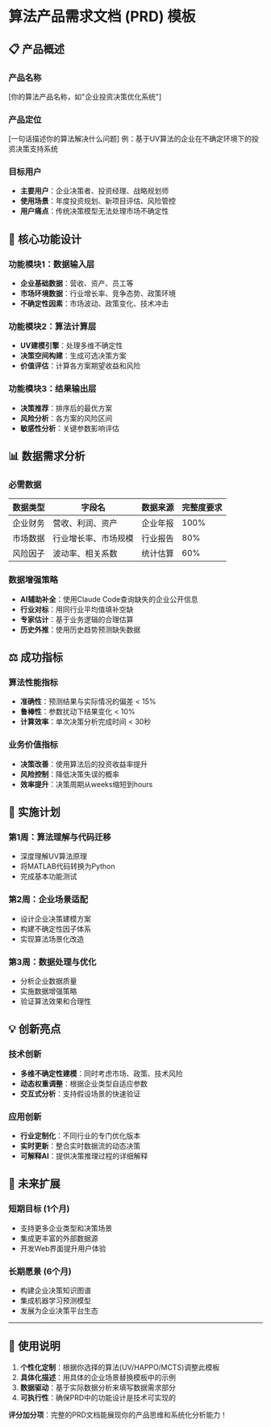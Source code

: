 # 算法产品需求文档 (PRD) 模板

## 📋 产品概述

### 产品名称
[你的算法产品名称，如"企业投资决策优化系统"]

### 产品定位  
[一句话描述你的算法解决什么问题]
例：基于UV算法的企业在不确定环境下的投资决策支持系统

### 目标用户
- **主要用户**：企业决策者、投资经理、战略规划师
- **使用场景**：年度投资规划、新项目评估、风险管控
- **用户痛点**：传统决策模型无法处理市场不确定性

## 🎯 核心功能设计

### 功能模块1：数据输入层
- **企业基础数据**：营收、资产、员工等
- **市场环境数据**：行业增长率、竞争态势、政策环境
- **不确定性因素**：市场波动、政策变化、技术冲击

### 功能模块2：算法计算层  
- **UV建模引擎**：处理多维不确定性
- **决策空间构建**：生成可选决策方案
- **价值评估**：计算各方案期望收益和风险

### 功能模块3：结果输出层
- **决策推荐**：排序后的最优方案
- **风险分析**：各方案的风险区间  
- **敏感性分析**：关键参数影响评估

## 📊 数据需求分析

### 必需数据
| 数据类型 | 字段名 | 数据来源 | 完整度要求 |
|---------|-------|---------|-----------|
| 企业财务 | 营收、利润、资产 | 企业年报 | 100% |
| 市场数据 | 行业增长率、市场规模 | 行业报告 | 80% |
| 风险因子 | 波动率、相关系数 | 统计估算 | 60% |

### 数据增强策略
- **AI辅助补全**：使用Claude Code查询缺失的企业公开信息
- **行业对标**：用同行业平均值填补空缺
- **专家估计**：基于业务逻辑的合理估算
- **历史外推**：使用历史趋势预测缺失数据

## ⚖️ 成功指标

### 算法性能指标
- **准确性**：预测结果与实际情况的偏差 < 15%
- **鲁棒性**：参数扰动下结果变化 < 10%
- **计算效率**：单次决策分析完成时间 < 30秒

### 业务价值指标  
- **决策改善**：使用算法后的投资收益率提升
- **风险控制**：降低决策失误的概率
- **效率提升**：决策周期从weeks缩短到hours

## 🚀 实施计划

### 第1周：算法理解与代码迁移
- 深度理解UV算法原理
- 将MATLAB代码转换为Python
- 完成基本功能测试

### 第2周：企业场景适配
- 设计企业决策建模方案  
- 构建不确定性因子体系
- 实现算法场景化改造

### 第3周：数据处理与优化
- 分析企业数据质量
- 实施数据增强策略
- 验证算法效果和合理性

## 💡 创新亮点

### 技术创新
- **多维不确定性建模**：同时考虑市场、政策、技术风险
- **动态权重调整**：根据企业类型自适应参数
- **交互式分析**：支持假设场景的快速验证

### 应用创新
- **行业定制化**：不同行业的专门优化版本
- **实时更新**：整合实时数据流的动态决策
- **可解释AI**：提供决策推理过程的详细解释

## 🔮 未来扩展

### 短期目标 (1个月)
- 支持更多企业类型和决策场景
- 集成更丰富的外部数据源
- 开发Web界面提升用户体验

### 长期愿景 (6个月)  
- 构建企业决策知识图谱
- 集成机器学习预测模型
- 发展为企业决策平台生态

---

## 📝 使用说明

1. **个性化定制**：根据你选择的算法(UV/HAPPO/MCTS)调整此模板
2. **具体化描述**：用具体的企业场景替换模板中的示例
3. **数据驱动**：基于实际数据分析来填写数据需求部分
4. **可执行性**：确保PRD中的功能设计是技术可实现的

**评分加分项**：完整的PRD文档能展现你的产品思维和系统化分析能力！